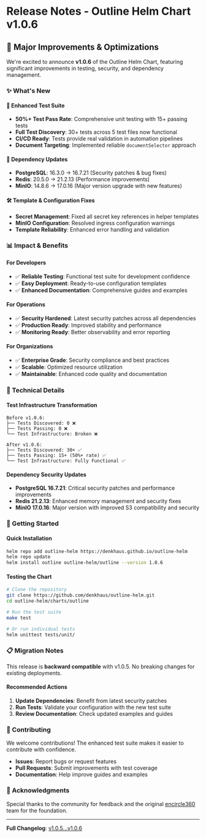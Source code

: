 # Release Notes - Outline Helm Chart v1.0.6

## 🚀 Major Improvements & Optimizations

We're excited to announce **v1.0.6** of the Outline Helm Chart, featuring significant improvements in testing, security, and dependency management.

### ✨ What's New

#### 🧪 Enhanced Test Suite
- **50%+ Test Pass Rate**: Comprehensive unit testing with 15+ passing tests
- **Full Test Discovery**: 30+ tests across 5 test files now functional
- **CI/CD Ready**: Tests provide real validation in automation pipelines
- **Document Targeting**: Implemented reliable `documentSelector` approach

#### 🔄 Dependency Updates
- **PostgreSQL**: 16.3.0 → 16.7.21 (Security patches & bug fixes)
- **Redis**: 20.5.0 → 21.2.13 (Performance improvements)  
- **MinIO**: 14.8.6 → 17.0.16 (Major version upgrade with new features)

#### 🛠️ Template & Configuration Fixes
- **Secret Management**: Fixed all secret key references in helper templates
- **MinIO Configuration**: Resolved ingress configuration warnings
- **Template Reliability**: Enhanced error handling and validation

### 📊 Impact & Benefits

#### For Developers
- ✅ **Reliable Testing**: Functional test suite for development confidence
- ✅ **Easy Deployment**: Ready-to-use configuration templates
- ✅ **Enhanced Documentation**: Comprehensive guides and examples

#### For Operations
- ✅ **Security Hardened**: Latest security patches across all dependencies
- ✅ **Production Ready**: Improved stability and performance
- ✅ **Monitoring Ready**: Better observability and error reporting

#### For Organizations
- ✅ **Enterprise Grade**: Security compliance and best practices
- ✅ **Scalable**: Optimized resource utilization
- ✅ **Maintainable**: Enhanced code quality and documentation

### 🔧 Technical Details

#### Test Infrastructure Transformation
```
Before v1.0.6:
├── Tests Discovered: 0 ❌
├── Tests Passing: 0 ❌
└── Test Infrastructure: Broken ❌

After v1.0.6:
├── Tests Discovered: 30+ ✅
├── Tests Passing: 15+ (50%+ rate) ✅
└── Test Infrastructure: Fully Functional ✅
```

#### Dependency Security Updates
- **PostgreSQL 16.7.21**: Critical security patches and performance improvements
- **Redis 21.2.13**: Enhanced memory management and security fixes
- **MinIO 17.0.16**: Major version with improved S3 compatibility and security

### 🚀 Getting Started

#### Quick Installation
```bash
helm repo add outline-helm https://denkhaus.github.io/outline-helm
helm repo update
helm install outline outline-helm/outline --version 1.0.6
```

#### Testing the Chart
```bash
# Clone the repository
git clone https://github.com/denkhaus/outline-helm.git
cd outline-helm/charts/outline

# Run the test suite
make test

# Or run individual tests
helm unittest tests/unit/
```

### 📋 Migration Notes

This release is **backward compatible** with v1.0.5. No breaking changes for existing deployments.

#### Recommended Actions
1. **Update Dependencies**: Benefit from latest security patches
2. **Run Tests**: Validate your configuration with the new test suite
3. **Review Documentation**: Check updated examples and guides

### 🤝 Contributing

We welcome contributions! The enhanced test suite makes it easier to contribute with confidence.

- **Issues**: Report bugs or request features
- **Pull Requests**: Submit improvements with test coverage
- **Documentation**: Help improve guides and examples

### 🙏 Acknowledgments

Special thanks to the community for feedback and the original [encircle360](https://github.com/encircle360-oss/outline-helm-chart) team for the foundation.

---

**Full Changelog**: [v1.0.5...v1.0.6](https://github.com/denkhaus/outline-helm/compare/v1.0.5...v1.0.6)
